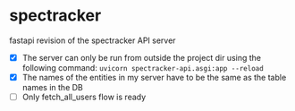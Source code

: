 # spectracker
fastapi revision of the spectracker API server

- [x] The server can only be run from outside the project dir using the following command: `uvicorn spectracker-api.asgi:app --reload`
- [x] The names of the entities in my server have to be the same as the table names in the DB
- [ ] Only fetch_all_users flow is ready